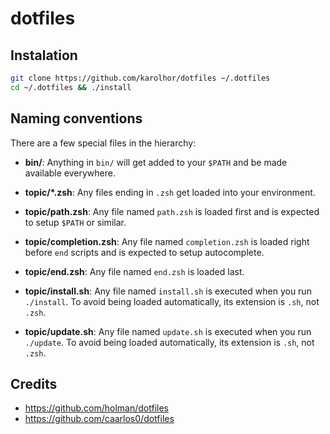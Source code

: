 # dotfiles

## Instalation
```sh
git clone https://github.com/karolhor/dotfiles ~/.dotfiles
cd ~/.dotfiles && ./install
```

## Naming conventions
There are a few special files in the hierarchy:

* **bin/**: Anything in `bin/` will get added to your `$PATH` and be made available everywhere.
* **topic/*.zsh**: Any files ending in `.zsh` get loaded into your environment.
* **topic/path.zsh**: Any file named `path.zsh` is loaded first and is expected to setup `$PATH` or similar.

* **topic/completion.zsh**: Any file named `completion.zsh` is loaded right before `end` scripts and is expected to setup autocomplete.

* **topic/end.zsh**: Any file named `end.zsh` is loaded last.

* **topic/install.sh**: Any file named `install.sh` is executed when you run `./install`. To avoid being loaded automatically, its extension is `.sh`, not `.zsh`.

* **topic/update.sh**: Any file named `update.sh` is executed when you run `./update`. To avoid being loaded automatically, its extension is `.sh`, not `.zsh`.

## Credits
* https://github.com/holman/dotfiles
* https://github.com/caarlos0/dotfiles
